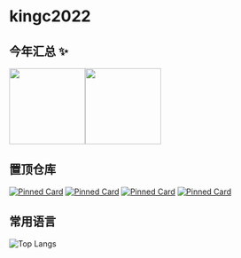 # **kingc2022**

## 今年汇总 ✨

<img align="" height="137px" src="https://github-readme-stats.vercel.app/api?username=kingc2022&hide_title=true&hide_border=true&show_icons=true&include_all_commits=true&line_height=21&bg_color=0,EC6C6C,FFD479,FFFC79,73FA79&theme=graywhite&locale=cn" /><img align="" height="137px" src="https://github-readme-stats.vercel.app/api/top-langs/?username=kingc2022&hide_title=true&hide_border=true&layout=compact&bg_color=0,73FA79,73FDFF,D783FF&theme=graywhite&locale=cn" />

## 置顶仓库

[![Pinned Card](https://github-readme-stats.vercel.app/api/pin/?username=kingc2022&repo=kingc2022.github.io&show_owner=true)](https://github.com/kingc2022/kingc2022.github.io)
[![Pinned Card](https://github-readme-stats.vercel.app/api/pin/?username=kingc2022&repo=guess&show_owner=true)](https://github.com/kingc2022/guess)
[![Pinned Card](https://github-readme-stats.vercel.app/api/pin/?username=kingc2022&repo=blackboard&show_owner=true)](https://github.com/kingc2022/blackboard)
[![Pinned Card](https://github-readme-stats.vercel.app/api/pin/?username=kingc2022&repo=markdown-guide&show_owner=true)](https://github.com/kingc2022/markdown-guide)

## 常用语言

![Top Langs](https://github-readme-stats.vercel.app/api/top-langs/?username=kingc2022)

